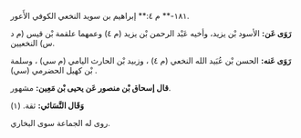 ١٨١-** م ٤:** إبراهيم بن سويد النخعي الكوفي الأَعور.

**رَوَى عَن:** الأسود بْن يزيد، وأخيه عَبْد الرحمن بْن يزيد (م ٤) وعمهما علقمة بْن قيس (م د س) النخعيين.

**رَوَى عَنه:** الحسن بْن عُبَيد الله النخعي (م ٤) ، وزبيد بْن الحارث اليامي (م سي) ، وسلمة بْن كهيل الحضرمي (سي) .

**قال إسحاق بْن منصور عَن يحيى بْن مَعِين:** مشهور.

**وَقَال النَّسَائي:** ثقة. (١)

روى له الجماعة سوى البخاري.